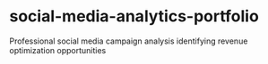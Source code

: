 # social-media-analytics-portfolio
Professional social media campaign analysis identifying revenue optimization opportunities
